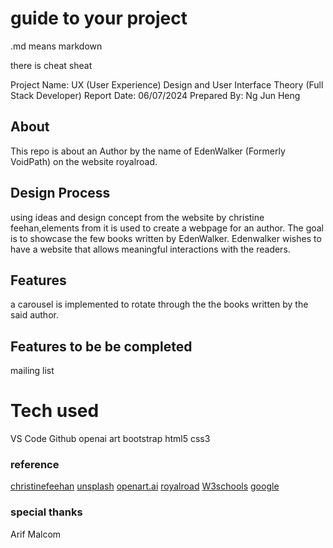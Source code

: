 # guide to your project
.md means markdown

there is cheat sheat

Project Name: UX (User Experience) Design and User Interface Theory
(Full Stack Developer)
Report Date: 06/07/2024
Prepared By: Ng Jun Heng

## About
This repo is about an Author by the name of EdenWalker (Formerly VoidPath) on the website royalroad.

## Design Process
using ideas and design concept from the website by christine feehan,elements from it is used to create a webpage for an author. The goal is to showcase the few books written by EdenWalker. Edenwalker wishes to have a website that allows meaningful interactions with the readers.
## Features
a carousel is implemented to rotate through the the books written by the said author. 

## Features to be be completed
mailing list



# Tech used
VS Code
Github
openai art
bootstrap
html5
css3

### reference
[christinefeehan](https://www.christinefeehan.com)
[unsplash](unsplash.com)
[openart.ai](openart.ai)
[royalroad](https://www.royalroad.com/profile/12350)
[W3schools](https://www.w3schools.com/)
[google](http://www.google.com)

### special thanks
Arif
Malcom